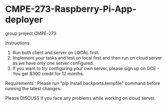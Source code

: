 # CMPE-273-Raspberry-Pi-App-deployer
group project CMPE-273

Instructions:
1. Run both client and server on LOCAL first.
2. Implement your tasks and test on local first and then run on cloud server as we have only one server configured.
3. If you want to try configuring your own server, please sign up on GCE - You get $300 credit for 12 months.

Requirements :
Please run "pip install backports.tempfile" command before running the latest changes.

Please DISCUSS if you face any problems while working on cloud server.
